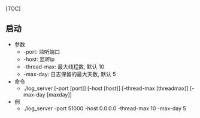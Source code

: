 [TOC]

## 启动
- 参数
    - -port: 监听端口
    - -host: 监听ip
    - -thread-max: 最大线程数, 默认 10
    - -max-day: 日志保留的最大天数, 默认 5
- 命令
    - ./log_server [-port [port]] [-host [host]] [-thread-max [threadmax]] [-max-day [maxday]]
- 例
    - ./log_server -port 51000 -host 0.0.0.0 -thread-max 10 -max-day 5
